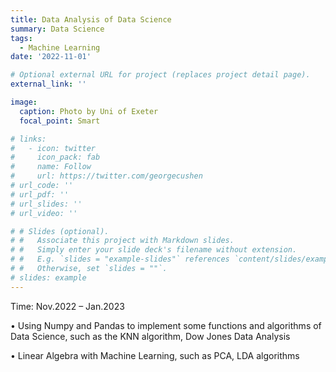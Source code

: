 ```yaml
---
title: Data Analysis of Data Science
summary: Data Science
tags:
  - Machine Learning
date: '2022-11-01'

# Optional external URL for project (replaces project detail page).
external_link: ''

image:
  caption: Photo by Uni of Exeter
  focal_point: Smart

# links:
#   - icon: twitter
#     icon_pack: fab
#     name: Follow
#     url: https://twitter.com/georgecushen
# url_code: ''
# url_pdf: ''
# url_slides: ''
# url_video: ''

# # Slides (optional).
# #   Associate this project with Markdown slides.
# #   Simply enter your slide deck's filename without extension.
# #   E.g. `slides = "example-slides"` references `content/slides/example-slides.md`.
# #   Otherwise, set `slides = ""`.
# slides: example
---
```


Time: Nov.2022 – Jan.2023

•	Using Numpy and Pandas to implement some functions and algorithms of Data Science, such as the KNN algorithm, Dow Jones Data Analysis

•	Linear Algebra with Machine Learning, such as PCA, LDA algorithms
